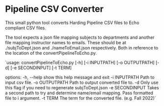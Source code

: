 # Pipeline CSV Converter

This small python tool converts Harding Pipeline CSV files to Echo compliant CSV files.

The tool expects a json file mapping subjects to departments and another file mapping instructor names to emails. These should be at ./subjToDept.json and ./nameToEmail.json respectively. Both in reference to the location of the convertPipelineToEcho.py.

`usage: convertPipelineToEcho.py [-h] [-i INPUTPATH] [-o OUTPUTPATH] [-d] [-e SECONDINPUT]
                                [-t TERM]

options:
  -h, --help      show this help message and exit
  -i INPUTPATH    Path to input csv file.
  -o OUTPUTPATH   Path to output converted file to.
  -d              Only use this flag if you need to regenerate subjToDept.json
  -e SECONDINPUT  Takes a second path to try and determine name/email mapping. Pass
                  formatted file to i argument.
  -t TERM         The term for the converted file. (e.g. Fall 2022)`